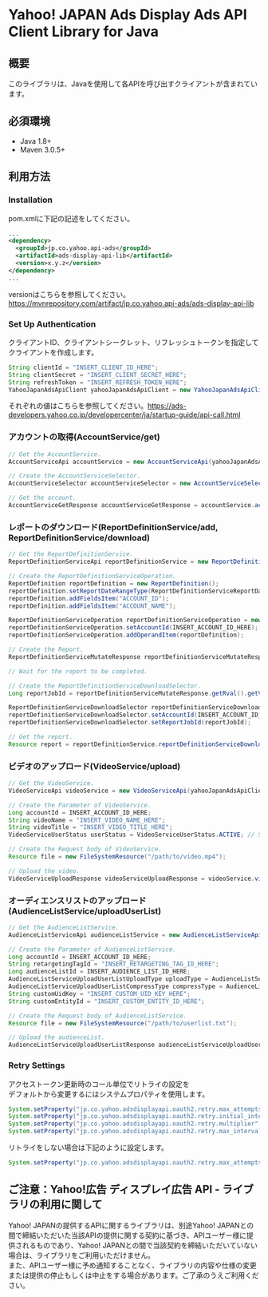 # Yahoo! JAPAN Ads Display Ads API Client Library for Java

## 概要

このライブラリは、Javaを使用して各APIを呼び出すクライアントが含まれています。

## 必須環境

* Java 1.8+
* Maven 3.0.5+

## 利用方法

### Installation

pom.xmlに下記の記述をしてください。
```xml
...
<dependency>
  <groupId>jp.co.yahoo.api-ads</groupId>
  <artifactId>ads-display-api-lib</artifactId>
  <version>x.y.z</version>
</dependency>
...
```
versionはこちらを参照してください。https://mvnrepository.com/artifact/jp.co.yahoo.api-ads/ads-display-api-lib

### Set Up Authentication

クライアントID、クライアントシークレット、リフレッシュトークンを指定してクライアントを作成します。
```java
String clientId = "INSERT_CLIENT_ID_HERE";
String clientSecret = "INSERT_CLIENT_SECRET_HERE";
String refreshToken = "INSERT_REFRESH_TOKEN_HERE";
YahooJapanAdsApiClient yahooJapanAdsApiClient = new YahooJapanAdsApiClient(clientId, clientSecret, refreshToken);
```
それぞれの値はこちらを参照してください。https://ads-developers.yahoo.co.jp/developercenter/ja/startup-guide/api-call.html

### アカウントの取得(AccountService/get)

```Java
// Get the AccountService.
AccountServiceApi accountService = new AccountServiceApi(yahooJapanAdsApiClient);

// Create the AccountServiceSelector.
AccountServiceSelector accountServiceSelector = new AccountServiceSelector();

// Get the account.
AccountServiceGetResponse accountServiceGetResponse = accountService.accountServiceGetPost(accountServiceSelector);
```

### レポートのダウンロード(ReportDefinitionService/add, ReportDefinitionService/download) 

```java
// Get the ReportDefinitionService.
ReportDefinitionServiceApi reportDefinitionService = new ReportDefinitionServiceApi(yahooJapanAdsApiClient);

// Create the ReportDefinitionServiceOperation.
ReportDefinition reportDefinition = new ReportDefinition();
reportDefinition.setReportDateRangeType(ReportDefinitionServiceReportDateRangeType.LAST_7_DAYS);
reportDefinition.addFieldsItem("ACCOUNT_ID");
reportDefinition.addFieldsItem("ACCOUNT_NAME");

ReportDefinitionServiceOperation reportDefinitionServiceOperation = new ReportDefinitionServiceOperation();
reportDefinitionServiceOperation.setAccountId(INSERT_ACCOUNT_ID_HERE);
reportDefinitionServiceOperation.addOperandItem(reportDefinition);

// Create the Report.
ReportDefinitionServiceMutateResponse reportDefinitionServiceMutateResponse = reportDefinitionService.reportDefinitionServiceAddPost(reportDefinitionServiceOperation);

// Wait for the report to be completed.

// Create the ReportDefinitionServiceDownloadSelector.
Long reportJobId = reportDefinitionServiceMutateResponse.getRval().getValues().get(0).getReportDefinition().getReportJobId();

ReportDefinitionServiceDownloadSelector reportDefinitionServiceDownloadSelector = new ReportDefinitionServiceDownloadSelector();
reportDefinitionServiceDownloadSelector.setAccountId(INSERT_ACCOUNT_ID_HERE);
reportDefinitionServiceDownloadSelector.setReportJobId(reportJobId);

// Get the report.
Resource report = reportDefinitionService.reportDefinitionServiceDownloadPost(reportDefinitionServiceDownloadSelector);
```

### ビデオのアップロード(VideoService/upload)

```java
// Get the VideoService.
VideoServiceApi videoService = new VideoServiceApi(yahooJapanAdsApiClient);

// Create the Parameter of VideoService.
Long accountId = INSERT_ACCOUNT_ID_HERE;
String videoName = "INSERT_VIDEO_NAME_HERE";
String videoTitle = "INSERT_VIDEO_TITLE_HERE";
VideoServiceUserStatus userStatus = VideoServiceUserStatus.ACTIVE; // Specify the userStatus.

// Create the Request body of VideoService.
Resource file = new FileSystemResource("/path/to/video.mp4");

// Upload the video.
VideoServiceUploadResponse videoServiceUploadResponse = videoService.videoServiceUploadPost(accountId, videoName, videoTitle, userStatus, file);
```

### オーディエンスリストのアップロード(AudienceListService/uploadUserList)

```java
// Get the AudienceListService.
AudienceListServiceApi audienceListService = new AudienceListServiceApi(yahooJapanAdsApiClient);

// Create the Parameter of AudienceListService.
Long accountId = INSERT_ACCOUNT_ID_HERE;
String retargetingTagId = "INSERT_RETARGETING_TAG_ID_HERE";
Long audienceListId = INSERT_AUDIENCE_LIST_ID_HERE;
AudienceListServiceUploadUserListUploadType uploadType = AudienceListServiceUploadUserListUploadType.CUSTOM_UID_KEY; // Specify the uploadType.
AudienceListServiceUploadUserListCompressType compressType = AudienceListServiceUploadUserListCompressType.NONE; // Specify the compressType.
String customUidKey = "INSERT_CUSTOM_UID_KEY_HERE";
String customEntityId = "INSERT_CUSTOM_ENTITY_ID_HERE";

// Create the Request body of AudienceListService.
Resource file = new FileSystemResource("/path/to/userlist.txt");

// Upload the audienceList.
AudienceListServiceUploadUserListResponse audienceListServiceUploadUserListResponse = audienceListService.audienceListServiceUploadUserListPost(accountId, retargetingTagId, audienceListId, uploadType, compressType, customUidKey, customEntityId, file); 
```

### Retry Settings
アクセストークン更新時のコール単位でリトライの設定を  
デフォルトから変更するにはシステムプロパティを使用します。
```java
System.setProperty("jp.co.yahoo.adsdisplayapi.oauth2.retry.max_attempts", "3");
System.setProperty("jp.co.yahoo.adsdisplayapi.oauth2.retry.initial_interval", "1000");
System.setProperty("jp.co.yahoo.adsdisplayapi.oauth2.retry.multiplier", "2");
System.setProperty("jp.co.yahoo.adsdisplayapi.oauth2.retry.max_interval", "2000");
```
リトライをしない場合は下記のように設定します。
```java
System.setProperty("jp.co.yahoo.adsdisplayapi.oauth2.retry.max_attempts", "1");
```

## ご注意：Yahoo!広告 ディスプレイ広告 API - ライブラリの利用に関して

Yahoo! JAPANの提供するAPIに関するライブラリは、別途Yahoo! JAPANとの間で締結いただいた当該APIの提供に関する契約に基づき、APIユーザー様に提供されるものであり、Yahoo! JAPANとの間で当該契約を締結いただいていない場合は、ライブラリをご利用いただけません。  
また、APIユーザー様に予め通知することなく、ライブラリの内容や仕様の変更または提供の停止もしくは中止をする場合があります。ご了承のうえご利用ください。  
